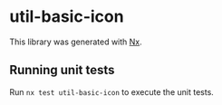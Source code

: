 # util-basic-icon

This library was generated with [Nx](https://nx.dev).

## Running unit tests

Run `nx test util-basic-icon` to execute the unit tests.
